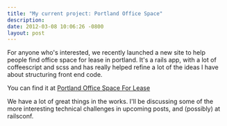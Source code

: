 ```yaml
--- 
title: "My current project: Portland Office Space"
description: 
date: 2012-03-08 10:06:26 -0800
layout: post
---
```


For anyone who's interested, we recently launched a new site to help
people find office space for lease in portland. It's a rails app, with a
lot of coffeescript and scss and has really helped refine a lot of the
ideas I have about structuring front end code.

<!--more-->

You can find it at [Portland Office Space For Lease](http://www.officespace.com/Portland-OR)

We have a lot of great things in the works. I'll be discussing some of
the more interesting technical challenges in upcoming posts, and
(possibly) at railsconf.


